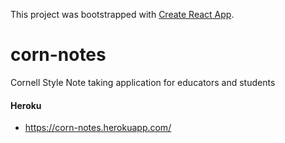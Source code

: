 This project was bootstrapped with [Create React App](https://github.com/facebookincubator/create-react-app).


# corn-notes
Cornell Style Note taking application for educators and students


#### Heroku
- https://corn-notes.herokuapp.com/
